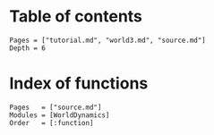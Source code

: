 # Table of contents
```@contents
Pages = ["tutorial.md", "world3.md", "source.md"]
Depth = 6
```
# Index of functions

```@index
Pages   = ["source.md"]
Modules = [WorldDynamics]
Order   = [:function]
```
